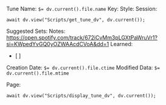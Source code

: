 Tune Name: `$= dv.current().file.name`
Key:
Style: 
Session: 
```dataviewjs
await dv.view("Scripts/get_tune_dv", dv.current());
```
Suggested Sets:
Notes:
https://open.spotify.com/track/672iCvMm3pLGXtPaWruVr1?si=KWpedYvGQ0yOZWAAcdCVoA&dd=1
Learned: 
- [ ]  


Creation Date: `$= dv.current().file.ctime`
Modified Data: `$= dv.current().file.mtime`

Page:
```dataviewjs
await dv.view("Scripts/display_tune_dv", dv.current());
```

